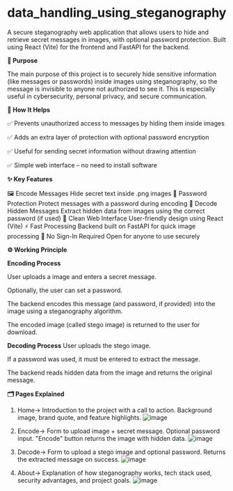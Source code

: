 # data_handling_using_steganography
A secure steganography web application that allows users to hide and retrieve secret messages in images, with optional password protection. Built using React (Vite) for the frontend and FastAPI for the backend.

**🔷 Purpose**

The main purpose of this project is to securely hide sensitive information (like messages or passwords) inside images using steganography, so the message is invisible to anyone not authorized to see it. This is especially useful in cybersecurity, personal privacy, and secure communication.



**🧠 How It Helps**

✅ Prevents unauthorized access to messages by hiding them inside images

✅ Adds an extra layer of protection with optional password encryption

✅ Useful for sending secret information without drawing attention

✅ Simple web interface – no need to install software



**✨ Key Features**

🖼️ Encode Messages	Hide secret text inside .png images
🔐 Password Protection	Protect messages with a password during encoding
🧾 Decode Hidden Messages	Extract hidden data from images using the correct password (if used)
📱 Clean Web Interface	User-friendly design using React (Vite)
⚡ Fast Processing	Backend built on FastAPI for quick image processing
🧩 No Sign-In Required	Open for anyone to use securely



**⚙️ Working Principle**

**Encoding Process**

User uploads a image and enters a secret message.

Optionally, the user can set a password.

The backend encodes this message (and password, if provided) into the image using a steganography algorithm.

The encoded image (called stego image) is returned to the user for download.

**Decoding Process**
User uploads the stego image.

If a password was used, it must be entered to extract the message.

The backend reads hidden data from the image and returns the original message.



**🗂️ Pages Explained**

1. Home-> Introduction to the project with a call to action. Background image, brand quote, and feature highlights.
![image](https://github.com/user-attachments/assets/771de25e-e74b-4b20-83f2-f7b6b49bffcd)
2. Encode-> Form to upload image + secret message. Optional password input. "Encode" button returns the image with hidden data.
![image](https://github.com/user-attachments/assets/4cad1bca-071a-470d-87a9-9e3270474520)

3. Decode-> Form to upload a stego image and optional password. Returns the extracted message on success.
   ![image](https://github.com/user-attachments/assets/e2cd51d1-41e6-4738-be12-e32017c0f52d)
4. About-> Explanation of how steganography works, tech stack used, security advantages, and project goals.
![image](https://github.com/user-attachments/assets/146a9010-0a45-4323-8929-86e7657e5315)




